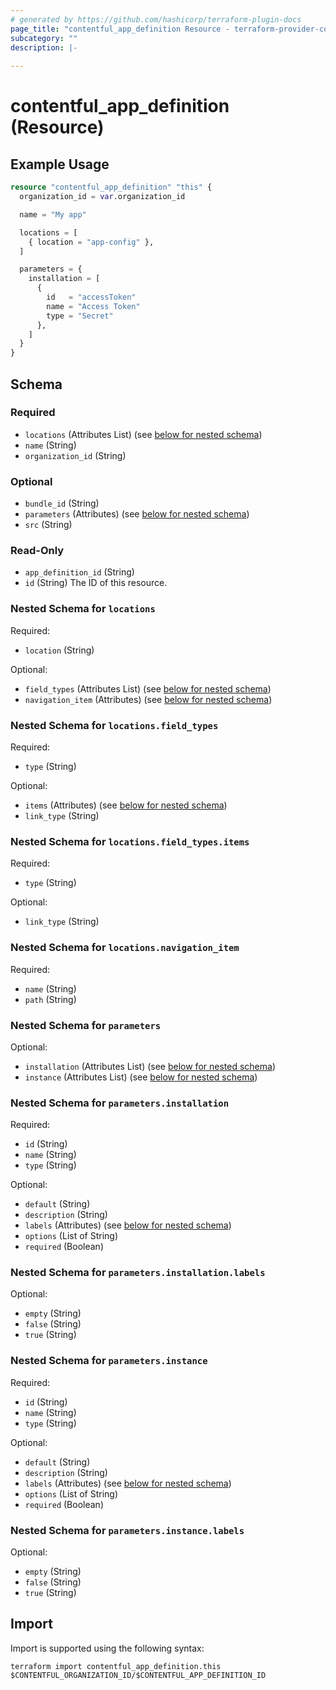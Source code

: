 ```yaml
---
# generated by https://github.com/hashicorp/terraform-plugin-docs
page_title: "contentful_app_definition Resource - terraform-provider-contentful"
subcategory: ""
description: |-
  
---
```


# contentful_app_definition (Resource)



## Example Usage

```terraform
resource "contentful_app_definition" "this" {
  organization_id = var.organization_id

  name = "My app"

  locations = [
    { location = "app-config" },
  ]

  parameters = {
    installation = [
      {
        id   = "accessToken"
        name = "Access Token"
        type = "Secret"
      },
    ]
  }
}
```

<!-- schema generated by tfplugindocs -->
## Schema

### Required

- `locations` (Attributes List) (see [below for nested schema](#nestedatt--locations))
- `name` (String)
- `organization_id` (String)

### Optional

- `bundle_id` (String)
- `parameters` (Attributes) (see [below for nested schema](#nestedatt--parameters))
- `src` (String)

### Read-Only

- `app_definition_id` (String)
- `id` (String) The ID of this resource.

<a id="nestedatt--locations"></a>
### Nested Schema for `locations`

Required:

- `location` (String)

Optional:

- `field_types` (Attributes List) (see [below for nested schema](#nestedatt--locations--field_types))
- `navigation_item` (Attributes) (see [below for nested schema](#nestedatt--locations--navigation_item))

<a id="nestedatt--locations--field_types"></a>
### Nested Schema for `locations.field_types`

Required:

- `type` (String)

Optional:

- `items` (Attributes) (see [below for nested schema](#nestedatt--locations--field_types--items))
- `link_type` (String)

<a id="nestedatt--locations--field_types--items"></a>
### Nested Schema for `locations.field_types.items`

Required:

- `type` (String)

Optional:

- `link_type` (String)



<a id="nestedatt--locations--navigation_item"></a>
### Nested Schema for `locations.navigation_item`

Required:

- `name` (String)
- `path` (String)



<a id="nestedatt--parameters"></a>
### Nested Schema for `parameters`

Optional:

- `installation` (Attributes List) (see [below for nested schema](#nestedatt--parameters--installation))
- `instance` (Attributes List) (see [below for nested schema](#nestedatt--parameters--instance))

<a id="nestedatt--parameters--installation"></a>
### Nested Schema for `parameters.installation`

Required:

- `id` (String)
- `name` (String)
- `type` (String)

Optional:

- `default` (String)
- `description` (String)
- `labels` (Attributes) (see [below for nested schema](#nestedatt--parameters--installation--labels))
- `options` (List of String)
- `required` (Boolean)

<a id="nestedatt--parameters--installation--labels"></a>
### Nested Schema for `parameters.installation.labels`

Optional:

- `empty` (String)
- `false` (String)
- `true` (String)



<a id="nestedatt--parameters--instance"></a>
### Nested Schema for `parameters.instance`

Required:

- `id` (String)
- `name` (String)
- `type` (String)

Optional:

- `default` (String)
- `description` (String)
- `labels` (Attributes) (see [below for nested schema](#nestedatt--parameters--instance--labels))
- `options` (List of String)
- `required` (Boolean)

<a id="nestedatt--parameters--instance--labels"></a>
### Nested Schema for `parameters.instance.labels`

Optional:

- `empty` (String)
- `false` (String)
- `true` (String)

## Import

Import is supported using the following syntax:

```shell
terraform import contentful_app_definition.this $CONTENTFUL_ORGANIZATION_ID/$CONTENTFUL_APP_DEFINITION_ID
```
